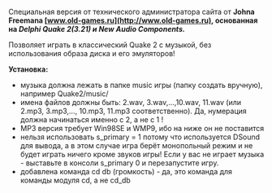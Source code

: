 Специальная версия от технического администратора сайта от **Johnа Freemanа [www.old-games.ru](http://www.old-games.ru), основанная на *Delphi Quake 2(3.21) и New Audio Components.***  

Позволяет играть в классический Quake 2 с музыкой, без использования образа диска и его эмуляторов!  

**Установка:**

*  музыка должна лежать в папке music игры (папку создать вручную), например Quake2/music/
*  имена файлов должны быть: 2.wav, 3.wav,...,10.wav, 11.wav (или 2.mp3, 3.mp3,..., 10.mp3, 11.mp3 соответственно). Да, нумерация должна начинаться именно с 2, а не с 1 !
*  MP3 версия требует Win98SE и WMP9, ибо на ниже он не поставится
*  нельзя использовать s\_primary = 1 потому что используется DSound для вывода, а в этом случае игра берёт монопольный режим и не будет играть ничего кроме звуков игры! Если у вас не играет музыка - выставьте в консоли s\_primary 0 и перезапустите игру.
*  добавлена команда cd db (громкость) - да, это команда для команды модуля cd, а не cd\_db